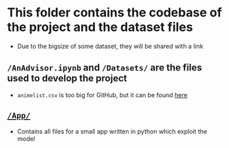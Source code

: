 # This folder contains the codebase of the project and the dataset files
 - Due to the bigsize of some dataset, they will be shared with a link
 
## `/AnAdvisor.ipynb` and `/Datasets/` are the files used to develop the project
 - `animelist.csv` is too big for GitHub, but it can be found [here](https://mega.nz/file/hFcyHQKA#IH-DYiKwCZfPeoxMLAh4qxnkUc0x7qmZnu5X60gq-VM)
## [`/App/`](./App/)
 - Contains all files for a small app written in python which exploit the model
